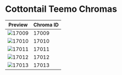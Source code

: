 # Cottontail Teemo Chromas

| Preview | Chroma ID |
|---------|-----------|
| ![17009](https://raw.communitydragon.org/latest/plugins/rcp-be-lol-game-data/global/default/v1/champion-chroma-images/17/17009.png) | 17009 |
| ![17010](https://raw.communitydragon.org/latest/plugins/rcp-be-lol-game-data/global/default/v1/champion-chroma-images/17/17010.png) | 17010 |
| ![17011](https://raw.communitydragon.org/latest/plugins/rcp-be-lol-game-data/global/default/v1/champion-chroma-images/17/17011.png) | 17011 |
| ![17012](https://raw.communitydragon.org/latest/plugins/rcp-be-lol-game-data/global/default/v1/champion-chroma-images/17/17012.png) | 17012 |
| ![17013](https://raw.communitydragon.org/latest/plugins/rcp-be-lol-game-data/global/default/v1/champion-chroma-images/17/17013.png) | 17013 |